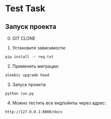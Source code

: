 # Test Task

## Запуск проекта

0. GIT CLONE

1. Установите зависимости:
```bash
pip install -r req.txt
```

2. Применить миграции:
```bash
alembic upgrade head
```

3. Запуск проекта:
```bash
python run.py
```

4. Можно тестить все ендпойнты через адрес:
```bash
http://127.0.0.1:8000/docs
```
